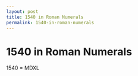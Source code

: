 ```yaml
---
layout: post
title: 1540 in Roman Numerals
permalink: 1540-in-roman-numerals
---
```


# 1540 in Roman Numerals

1540 = MDXL
